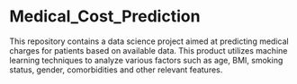 # Medical_Cost_Prediction
This repository contains a data science project aimed at predicting medical charges for patients based on available data. This product utilizes machine learning techniques to analyze various factors such as age, BMI, smoking status, gender, comorbidities and other relevant features.
